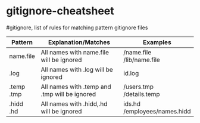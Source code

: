 # gitignore-cheatsheet
#gitignore, list of rules for matching pattern gitignore files

Pattern|Explanation/Matches |Examples
---------|-----------------|-------------    
name.file | All names with name.file will be ignored    | /name.file <br>  /lib/name.file 
.log| All names with .log will be ignored|id.log
.temp<br>.tmp| All names with .temp and .tmp will be ignored|/users.tmp<br>/details.temp
.hidd<br>.hd|All names with .hidd,.hd will be ignored |ids.hd<br> /employees/names.hidd
